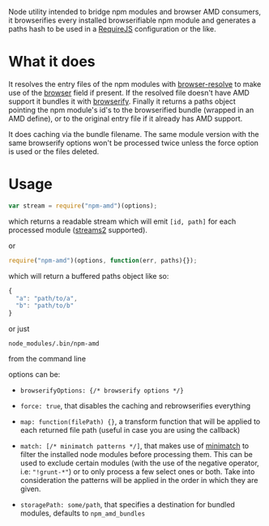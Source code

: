 Node utility intended to bridge npm modules and browser AMD consumers, it browserifies every installed browserifiable npm module and generates a paths hash to be used in a [RequireJS](http://requirejs.org/) configuration or the like.

# What it does

It resolves the entry files of the npm modules with [browser-resolve](https://github.com/shtylman/node-browser-resolve) to make use of the [browser](https://gist.github.com/shtylman/4339901) field if present. If the resolved file doesn't have AMD support it bundles it with [browserify](https://github.com/substack/node-browserify).
Finally it returns a paths object pointing the npm module's id's to the browserified bundle (wrapped in an AMD define), or to the original entry file if it already has AMD support.

It does caching via the bundle filename. The same module version with the same browserify options won't be processed twice unless the force option is used or the files deleted.

# Usage

```javascript
var stream = require("npm-amd")(options);
```

which returns a readable stream which will emit `[id, path]` for each processed module
([streams2](http://blog.nodejs.org/2012/12/20/streams2/) supported).

or

```javascript
require("npm-amd")(options, function(err, paths){});
```

which will return a buffered paths object like so:
```javascript
{
  "a": "path/to/a",
  "b": "path/to/b"
}
```

or just

```
node_modules/.bin/npm-amd
```

from the command line

options can be:

- `browserifyOptions: {/* browserify options */}`

- `force: true`, that disables the caching and rebrowserifies everything

- `map: function(filePath) {}`, a transform function that will be applied to each returned file path (useful in case you are using the callback)

- `match: [/* minimatch patterns */]`, that makes use of [minimatch](https://github.com/isaacs/minimatch) to filter the installed node modules before processing them. This can be used to exclude certain modules (with the use of the negative operator, i.e: `"!grunt-*"`) or to only process a few select ones or both. Take into consideration the patterns will be applied in the order in which they are given.

- `storagePath: some/path`, that specifies a destination for bundled modules, defaults to `npm_amd_bundles`
